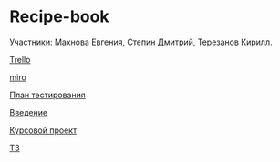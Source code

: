 # Recipe-book
Участники: Махнова Евгения,
           Степин Дмитрий,
           Терезанов Кирилл.
           
[Trello](https://trello.com/b/sdIx8Wc5/recipe-book)

[miro](https://miro.com/app/board/o9J_kxmExNQ=/)

[План тестирования](https://docs.google.com/spreadsheets/d/1y3UEcfGLu6rZXd-xpsN-ShCddkv71tWB_M8Fygr6XrY/edit?usp=sharing)

[Введение](https://docviewer.yandex.ru/view/107002009/?*=7VCWZ4sMLumWBxG6QsqvKrxys6F7InVybCI6InlhLWRpc2stcHVibGljOi8vWEI3YlNYYWRlbGRLSEpwdUpQSDFxZWUycitEYWJwc2R1S1dUWjlVSHQrQ1ZlcDcxakIxNjVRTitMbTNIOGNVenEvSjZicG1SeU9Kb25UM1ZvWG5EYWc9PSIsInRpdGxlIjoi0JLQstC10LTQtdC90LjQtS5kb2N4IiwidWlkIjoiMTA3MDAyMDA5IiwieXUiOiI0ODUyMTEyMTExNTQyMDI0MDcxIiwibm9pZnJhbWUiOmZhbHNlLCJ0cyI6MTU1NjIxNzQxNDE1Nn0%3D)

[Курсовой проект](https://github.com/Dimonsda/Recipe-book/blob/master/%D0%94%D0%BE%D0%BA%D1%83%D0%BC%D0%B5%D0%BD%D1%82%D1%8B/%D0%9A%D1%83%D1%80%D1%81%D0%BE%D0%B2%D0%BE%D0%B9%20%D0%BF%D1%80%D0%BE%D0%B5%D0%BA%D1%82.docx)

[ТЗ](https://github.com/Dimonsda/Recipe-book/blob/master/%D0%94%D0%BE%D0%BA%D1%83%D0%BC%D0%B5%D0%BD%D1%82%D1%8B/%D0%A2%D0%97.docx)
